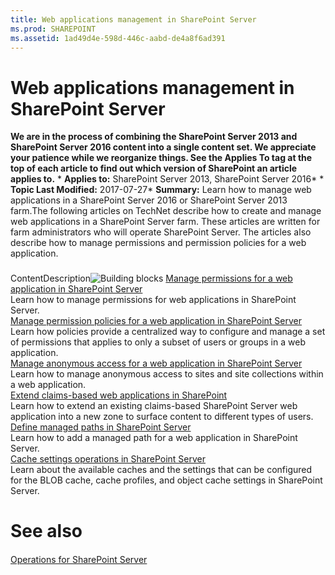 ```yaml
---
title: Web applications management in SharePoint Server
ms.prod: SHAREPOINT
ms.assetid: 1ad49d4e-598d-446c-aabd-de4a8f6ad391
---
```



# Web applications management in SharePoint Server
 **We are in the process of combining the SharePoint Server 2013 and SharePoint Server 2016 content into a single content set. We appreciate your patience while we reorganize things. See the Applies To tag at the top of each article to find out which version of SharePoint an article applies to.** * **Applies to:** SharePoint Server 2013, SharePoint Server 2016*  * **Topic Last Modified:** 2017-07-27* **Summary:** Learn how to manage web applications in a SharePoint Server 2016 or SharePoint Server 2013 farm.The following articles on TechNet describe how to create and manage web applications in a SharePoint Server farm. These articles are written for farm administrators who will operate SharePoint Server. The articles also describe how to manage permissions and permission policies for a web application.
### 

ContentDescription![Building blocks](images/) [Manage permissions for a web application in SharePoint Server](html/manage-permissions-for-a-web-application-in-sharepoint-server.md) <br/> Learn how to manage permissions for web applications in SharePoint Server.  <br/>  [Manage permission policies for a web application in SharePoint Server](html/manage-permission-policies-for-a-web-application-in-sharepoint-server.md) <br/> Learn how policies provide a centralized way to configure and manage a set of permissions that applies to only a subset of users or groups in a web application.  <br/>  [Manage anonymous access for a web application in SharePoint Server](html/manage-anonymous-access-for-a-web-application-in-sharepoint-server.md) <br/> Learn how to manage anonymous access to sites and site collections within a web application.  <br/>  [Extend claims-based web applications in SharePoint](html/extend-claims-based-web-applications-in-sharepoint.md) <br/> Learn how to extend an existing claims-based SharePoint Server web application into a new zone to surface content to different types of users.  <br/>  [Define managed paths in SharePoint Server](html/define-managed-paths-in-sharepoint-server.md) <br/> Learn how to add a managed path for a web application in SharePoint Server.  <br/>  [Cache settings operations in SharePoint Server](html/cache-settings-operations-in-sharepoint-server.md) <br/> Learn about the available caches and the settings that can be configured for the BLOB cache, cache profiles, and object cache settings in SharePoint Server.  <br/> 
# See also

#### 

 [Operations for SharePoint Server](html/operations-for-sharepoint-server.md)
  
    
    

  
    
    

